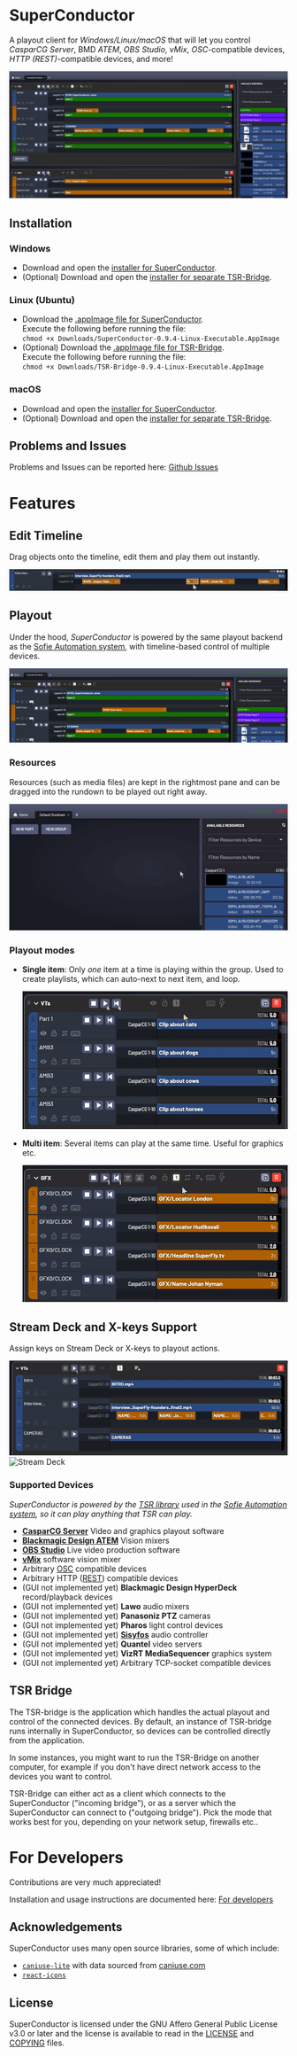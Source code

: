 # SuperConductor

A playout client for _Windows/Linux/macOS_ that will let you control _CasparCG&nbsp;Server_, BMD&nbsp;_ATEM_, _OBS&nbsp;Studio_, _vMix_, _OSC_-compatible devices, _HTTP&nbsp;(REST)_-compatible devices, and more!

![Screenshot](/doc/img/screenshot0.png)

## Installation

### Windows

- Download and open the [installer for SuperConductor](https://github.com/SuperFlyTV/SuperConductor/releases/download/v0.9.4/SuperConductor-0.9.4-Windows-Installer.exe).
- (Optional) Download and open the [installer for separate TSR-Bridge](https://github.com/SuperFlyTV/SuperConductor/releases/download/v0.9.4/TSR-Bridge-0.9.4-Windows-Installer.exe).

### Linux (Ubuntu)

- Download the [.appImage file for SuperConductor](https://github.com/SuperFlyTV/SuperConductor/releases/download/v0.9.4/SuperConductor-0.9.4-Linux-Executable.AppImage).<br/>
  Execute the following before running the file:<br/>
  `chmod +x Downloads/SuperConductor-0.9.4-Linux-Executable.AppImage`
- (Optional) Download the [.appImage file for TSR-Bridge](https://github.com/SuperFlyTV/SuperConductor/releases/download/v0.9.4/TSR-Bridge-0.9.4-Linux-Executable.AppImage).<br/>
  Execute the following before running the file:<br/>
  `chmod +x Downloads/TSR-Bridge-0.9.4-Linux-Executable.AppImage`

### macOS

- Download and open the [installer for SuperConductor](https://github.com/SuperFlyTV/SuperConductor/releases/download/v0.9.4/SuperConductor-0.9.4-macOS-Installer.dmg).
- (Optional) Download and open the [installer for separate TSR-Bridge](https://github.com/SuperFlyTV/SuperConductor/releases/download/v0.9.4/TSR-Bridge-0.9.4-macOS-Installer.dmg).

## Problems and Issues

Problems and Issues can be reported here: [Github Issues](https://github.com/SuperFlyTV/SuperConductor/issues)

# Features

## Edit Timeline

Drag objects onto the timeline, edit them and play them out instantly.

![Edit timeline](/doc/img/edit-timeline.gif)

## Playout

Under the hood, _SuperConductor_ is powered by the same playout backend as the [Sofie Automation system](https://www.sofieautomation.com/), with timeline-based control of multiple devices.

![Timeline playout](/doc/img/intro0.gif)

### Resources

Resources (such as media files) are kept in the rightmost pane and can be dragged into the rundown to be played out right away.

![Resource pane](/doc/img/resource-pane.gif)

### Playout modes

- **Single item**: Only _one_ item at a time is playing within the group. Used to create playlists, which can auto-next to next item, and loop.

  ![Play mode single](/doc/img/play-mode-single.gif)

- **Multi item**: Several items can play at the same time. Useful for graphics etc.

  ![Play mode multi](/doc/img/play-mode-multi.gif)

## Stream&nbsp;Deck and X-keys Support

Assign keys on Stream&nbsp;Deck or X-keys to playout actions.

![Stream Deck GUI](/doc/img/streamdeck-GUI.gif) ![Stream Deck](/doc/img/streamdeck.gif)

### Supported Devices

_SuperConductor is powered by the [TSR library](https://github.com/nrkno/sofie-timeline-state-resolver) used in the [Sofie Automation system](https://www.sofieautomation.com/), so it can play anything that TSR can play._

- **[CasparCG&nbsp;Server](https://casparcg.com/)** Video and graphics playout software
- **[Blackmagic Design ATEM](https://www.blackmagicdesign.com/products)** Vision mixers
- **[OBS Studio](https://obsproject.com/)** Live video production software
- **[vMix](https://www.vmix.com/)** software vision mixer
- Arbitrary [OSC](https://en.wikipedia.org/wiki/Open_Sound_Control) compatible devices
- Arbitrary HTTP ([REST](https://en.wikipedia.org/wiki/Representational_state_transfer#Semantics_of_HTTP_methods)) compatible devices
- (GUI not implemented yet) **Blackmagic Design HyperDeck** record/playback devices
- (GUI not implemented yet) **Lawo** audio mixers
- (GUI not implemented yet) **Panasoniz PTZ** cameras
- (GUI not implemented yet) **Pharos** light control devices
- (GUI not implemented yet) **[Sisyfos](https://github.com/olzzon/sisyfos-audio-controller)** audio controller
- (GUI not implemented yet) **Quantel** video servers
- (GUI not implemented yet) **VizRT MediaSequencer** graphics system
- (GUI not implemented yet) Arbitrary TCP-socket compatible devices

## TSR Bridge

The TSR-bridge is the application which handles the actual playout and control of the connected devices. By default, an instance of TSR-bridge runs internally in SuperConductor, so devices can be controlled directly from the application.

In some instances, you might want to run the TSR-Bridge on another computer, for example if you don't have direct network access to the devices you want to control.

TSR-Bridge can either act as a client which connects to the SuperConductor ("incoming bridge"), or as a server which the SuperConductor can connect to ("outgoing bridge"). Pick the mode that works best for you, depending on your network setup, firewalls etc..

# For Developers

Contributions are very much appreciated!

Installation and usage instructions are documented here: [For developers](/doc/FOR_DEVELOPERS.md)

## Acknowledgements

SuperConductor uses many open source libraries, some of which include:

- [`caniuse-lite`](https://github.com/browserslist/caniuse-lite) with data sourced from [caniuse.com](https://caniuse.com)
- [`react-icons`](https://github.com/react-icons/react-icons)

## License

SuperConductor is licensed under the GNU Affero General Public License v3.0 or later and the license is available to read in the [LICENSE](LICENSE) and [COPYING](COPYING) files.

